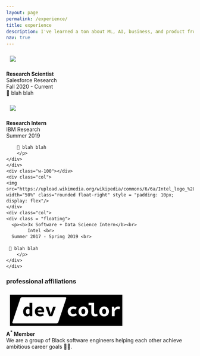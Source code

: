 ```yaml
---
layout: page
permalink: /experience/
title: experience
description: I've learned a ton about ML, AI, business, and product from my experiences.
nav: true
---
```


<div class="container-fluid">
  <div class="row">
    <div class="col">
        <a href = "http://einstein.ai">
        <img src="https://upload.wikimedia.org/wikipedia/en/8/83/Salesforce_logo.svg" class="rounded float-right" width="50%" style = "padding: 10px; display: flex"/>
        </a>
    </div>
    <div class="col">
      <div class = "floating">
        <p><b>Research Scientist</b> <br>
        Salesforce Research <br>
        Fall 2020 - Current <br>
         📝 blah blah
         </p>
      </div>
    </div>
    <div class="w-100"></div>
    <div class="col">
    <img src="https://cdn.freebiesupply.com/images/large/2x/ibm-logo-transparent.png" width="50%" class="rounded float-right" style = "padding: 10px; display: flex"/>
    </div>
    <div class="col">
    <div class = "floating">
      <p><b>Research Intern</b><br>
      IBM Research <br>
      Summer 2019<br>

        📝 blah blah
        </p>
    </div>
    </div>
    <div class="w-100"></div>
    <div class="col">
    <img src="https://upload.wikimedia.org/wikipedia/commons/6/6a/Intel_logo_%282020%2C_dark_blue%29.svg" width="50%" class="rounded float-right" style = "padding: 10px; display: flex"/>
    </div>
    <div class="col">
    <div class = "floating">
      <p><b>3x Software + Data Science Intern</b><br>
            Intel <br>
      Summer 2017 - Spring 2019 <br>

     📝 blah blah
        </p>
    </div>
    </div>
  </div>

<h3>professional affiliations</h3>
<div class="container">
  <div class="row">
    <div class="col">
        <a href = "http:devcolor.org">
        <img src="../assets/img/devcolor.png" class="rounded float-right" width="60%" style = "padding: 10px; display: flex"/>
        </a>
    </div>
    <div class="col">
    <b>A<sup>*</sup> Member</b> <br>
    We are a group of Black software engineers helping each other achieve ambitious career goals 💪🏽.
    </div>
</div>
